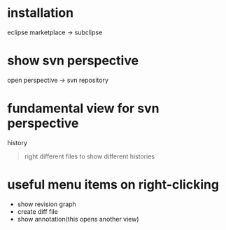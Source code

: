 # installation
eclipse marketplace -> subclipse
# show svn perspective
open perspective -> svn repository
# fundamental view for svn perspective
history
> right different files to show different histories
# useful menu items on right-clicking
- show revision graph
- create diff file
- show annotation(this opens another view)
